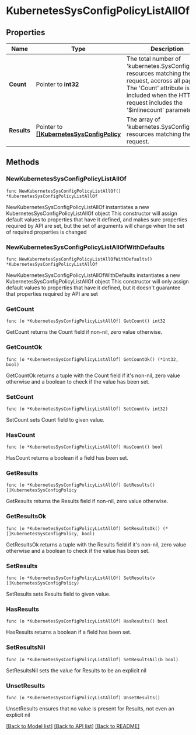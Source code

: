 # KubernetesSysConfigPolicyListAllOf

## Properties

Name | Type | Description | Notes
------------ | ------------- | ------------- | -------------
**Count** | Pointer to **int32** | The total number of &#39;kubernetes.SysConfigPolicy&#39; resources matching the request, accross all pages. The &#39;Count&#39; attribute is included when the HTTP GET request includes the &#39;$inlinecount&#39; parameter. | [optional] 
**Results** | Pointer to [**[]KubernetesSysConfigPolicy**](kubernetes.SysConfigPolicy.md) | The array of &#39;kubernetes.SysConfigPolicy&#39; resources matching the request. | [optional] 

## Methods

### NewKubernetesSysConfigPolicyListAllOf

`func NewKubernetesSysConfigPolicyListAllOf() *KubernetesSysConfigPolicyListAllOf`

NewKubernetesSysConfigPolicyListAllOf instantiates a new KubernetesSysConfigPolicyListAllOf object
This constructor will assign default values to properties that have it defined,
and makes sure properties required by API are set, but the set of arguments
will change when the set of required properties is changed

### NewKubernetesSysConfigPolicyListAllOfWithDefaults

`func NewKubernetesSysConfigPolicyListAllOfWithDefaults() *KubernetesSysConfigPolicyListAllOf`

NewKubernetesSysConfigPolicyListAllOfWithDefaults instantiates a new KubernetesSysConfigPolicyListAllOf object
This constructor will only assign default values to properties that have it defined,
but it doesn't guarantee that properties required by API are set

### GetCount

`func (o *KubernetesSysConfigPolicyListAllOf) GetCount() int32`

GetCount returns the Count field if non-nil, zero value otherwise.

### GetCountOk

`func (o *KubernetesSysConfigPolicyListAllOf) GetCountOk() (*int32, bool)`

GetCountOk returns a tuple with the Count field if it's non-nil, zero value otherwise
and a boolean to check if the value has been set.

### SetCount

`func (o *KubernetesSysConfigPolicyListAllOf) SetCount(v int32)`

SetCount sets Count field to given value.

### HasCount

`func (o *KubernetesSysConfigPolicyListAllOf) HasCount() bool`

HasCount returns a boolean if a field has been set.

### GetResults

`func (o *KubernetesSysConfigPolicyListAllOf) GetResults() []KubernetesSysConfigPolicy`

GetResults returns the Results field if non-nil, zero value otherwise.

### GetResultsOk

`func (o *KubernetesSysConfigPolicyListAllOf) GetResultsOk() (*[]KubernetesSysConfigPolicy, bool)`

GetResultsOk returns a tuple with the Results field if it's non-nil, zero value otherwise
and a boolean to check if the value has been set.

### SetResults

`func (o *KubernetesSysConfigPolicyListAllOf) SetResults(v []KubernetesSysConfigPolicy)`

SetResults sets Results field to given value.

### HasResults

`func (o *KubernetesSysConfigPolicyListAllOf) HasResults() bool`

HasResults returns a boolean if a field has been set.

### SetResultsNil

`func (o *KubernetesSysConfigPolicyListAllOf) SetResultsNil(b bool)`

 SetResultsNil sets the value for Results to be an explicit nil

### UnsetResults
`func (o *KubernetesSysConfigPolicyListAllOf) UnsetResults()`

UnsetResults ensures that no value is present for Results, not even an explicit nil

[[Back to Model list]](../README.md#documentation-for-models) [[Back to API list]](../README.md#documentation-for-api-endpoints) [[Back to README]](../README.md)


